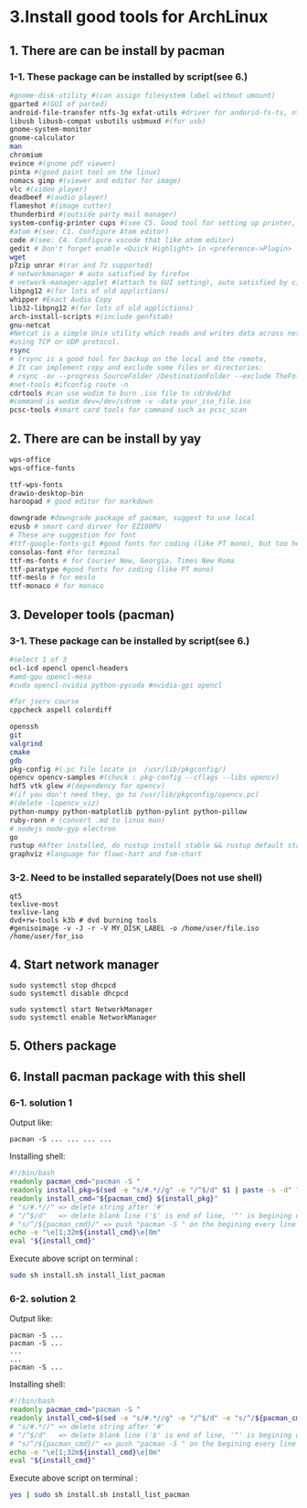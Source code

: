 # 3.Install good tools for ArchLinux

## 1. There are can be install by pacman

### 1-1. These package can be installed by script\(see 6.\)

```bash
#gnome-disk-utility #(can assign filesystem label without umount)
gparted #(GUI of parted)
android-file-transfer ntfs-3g exfat-utils #driver for andorid-fs-ts, ntfs, exfat
libusb libusb-compat usbutils usbmuxd #(for usb)
gnome-system-monitor
gnome-calculator
man
chromium
evince #(gnome pdf viewer)
pinta #(good paint tool on the linux)
nomacs gimp #(viewer and editor for image)
vlc #(video player)
deadbeef #(audio player)
flameshot #(image cutter)
thunderbird #(outside party mail manager)
system-config-printer cups #(see C5. Good tool for setting up printer, or you can install manually)
#atom #(see: C1. Configure Atom editor)
code #(see: C4. Configure vscode that like atom editor)
gedit # Don't forget enable <Quick Highlight> in <preference->Plugin>  , good text amd code editor
wget
p7zip unrar #(rar and 7z supported)
# networkmanager # auto satisfied by firefox
# network-manager-applet #(attach to GUI setting), auto satisfied by cinnamon
libpng12 #(for lots of old applictions)
whipper #Exact Audio Copy
lib32-libpng12 #(for lots of old applictions)
arch-install-scripts #(include genfstab)
gnu-netcat
#Netcat is a simple Unix utility which reads and writes data across network connections,
#using TCP or UDP protocol.
rsync
# (rsync is a good tool for backup on the local and the remote,
# It can implement copy and exclude some files or directories:
# rsync -av --progress SourceFolder /DestinationFolder --exclude TheFolderOrFileNameToExclude)
#net-tools #ifconfig route -n
cdrtools #can use wodim to burn .iso file to cd/dvd/bd
#command is wodim dev=/dev/cdrom -v -data your_iso_file.iso
pcsc-tools #smart card tools for command such as pcsc_scan
```

## 2. There are can be install by yay

```bash
wps-office
wps-office-fonts

ttf-wps-fonts
drawio-desktop-bin
haroopad # good editor for markdown

downgrade #downgrade package of pacman, suggest to use local
ezusb # smart card dirver for EZ100PU
# These are suggestion for font
#ttf-google-fonts-git #good fonts for coding (like PT mono), but too heavey
consolas-font #for terminal
ttf-ms-fonts # for Courier New, Georgia, Times New Roma
ttf-paratype #good fonts for coding (like PT mono)
ttf-meslo # for meslo
ttf-monaco # for monaco
```

## 3. Developer tools \(pacman\)

### 3-1. These package can be installed by script\(see 6.\)

```bash
#select 1 of 3
ocl-icd opencl opencl-headers 
#amd-gpu opencl-mesa
#cuda opencl-nvidia python-pycuda #nvidia-gpi opencl

#for jserv course
cppcheck aspell colordiff 

openssh
git
valgrind
cmake
gdb
pkg-config #(.pc file locate in  /usr/lib/pkgconfig/)
opencv opencv-samples #(check : pkg-config --cflags --libs opencv)
hdf5 vtk glew #(dependency for opencv)
#(if you don't need they, go to /usr/lib/pkgconfig/opencv.pc)
#(delete -lopencv_viz)
python-numpy python-matplotlib python-pylint python-pillow
ruby-ronn # (convert .md to linux man)
# nodejs node-gyp electron
go
rustup #After installed, do rustup install stable && rustup default stable
graphviz #language for flowc-hart and fsm-chart
```

### 3-2. Need to be installed separately\(Does not use shell\)

```text
qt5
texlive-most
texlive-lang
dvd+rw-tools k3b # dvd burning tools
#genisoimage -v -J -r -V MY_DISK_LABEL -o /home/user/file.iso /home/user/for_iso
```

## 4. Start network manager

```text
sudo systemctl stop dhcpcd
sudo systemctl disable dhcpcd

sudo systemctl start NetworkManager
sudo systemctl enable NetworkManager
```

## 5. Others package

## 6. Install pacman package with this shell

### 6-1. solution 1 <recommand>

Output like:

```text
pacman -S ... ... ... ...
```

Installing shell:

```bash
#!/bin/bash
readonly pacman_cmd="pacman -S "
readonly install_pkg=$(sed -e "s/#.*//g" -e "/^$/d" $1 | paste -s -d" " )
readonly install_cmd="${pacman_cmd} ${install_pkg}"
# "s/#.*//" => delete string after '#'
# "/^$/d"   => delete blank line ('$' is end of line, '^' is begining of line)
# "s/^/${pacman_cmd}/" => push "pacman -S " on the begining every line
echo -e "\e[1;32m${install_cmd}\e[0m"
eval "${install_cmd}"
```

Execute above script on terminal :

```bash
sudo sh install.sh install_list_pacman
```

### 6-2. solution 2

Output like:

```text
pacman -S ...
pacman -S ...
...
...
pacman -S ...
```

Installing shell:

```bash
#!/bin/bash
readonly pacman_cmd="pacman -S "
readonly install_cmd=$(sed -e "s/#.*//g" -e "/^$/d" -e "s/^/${pacman_cmd}/g" $1)
# "s/#.*//" => delete string after '#'
# "/^$/d"   => delete blank line ('$' is end of line, '^' is begining of line)
# "s/^/${pacman_cmd}/" => push "pacman -S " on the begining every line
echo -e "\e[1;32m${install_cmd}\e[0m"
eval "${install_cmd}"
```

Execute above script on terminal :

```bash
yes | sudo sh install.sh install_list_pacman
```
